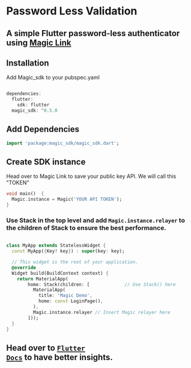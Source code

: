 # Password Less Validation 
## A simple Flutter password-less authenticator using [Magic Link](https://magic.link/)



## Installation
Add Magic_sdk to your pubspec.yaml
```dart

dependencies:
  flutter:
    sdk: flutter
  magic_sdk: ^0.5.0
```
## Add Dependencies
```dart
import 'package:magic_sdk/magic_sdk.dart';
```

## Create SDK instance 

Head over to Magic Link to save your public key API. We will call this "TOKEN"
```dart
void main()  {
  Magic.instance = Magic('YOUR API TOKEN');
}
```

### Use Stack in the top level and add <code>Magic.instance.relayer</code> to the children of Stack to ensure the best performance.
```dart

class MyApp extends StatelessWidget {
  const MyApp({Key? key}) : super(key: key);

  // This widget is the root of your application.
  @override
  Widget build(BuildContext context) {
    return MaterialApp(
        home: Stack(children: [             // Use Stack() here
          MaterialApp(
            title: 'Magic Demo',
            home: const LoginPage(),
          ),
          Magic.instance.relayer // Insert Magic relayer here
        ]));
  }
}
```

## Head over to [<code>Flutter Docs</code>](https://magic.link/docs/login-methods/email/integration/flutter) to have better insights.
